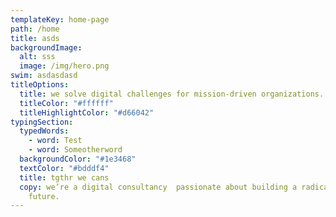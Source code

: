 ```yaml
---
templateKey: home-page
path: /home
title: asds
backgroundImage:
  alt: sss
  image: /img/hero.png
swim: asdasdasd
titleOptions:
  title: we solve digital challenges for mission-driven organizations.
  titleColor: "#ffffff"
  titleHighlightColor: "#d66042"
typingSection:
  typedWords:
    - word: Test
    - word: Someotherword
  backgroundColor: "#1e3468"
  textColor: "#bdddf4"
  title: tgthr we cans
  copy: we’re a digital consultancy  passionate about building a radically better
    future.
---
```

